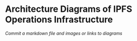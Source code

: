 # Architecture Diagrams of IPFS Operations Infrastructure 

_Commit a markdown file and images or links to diagrams_